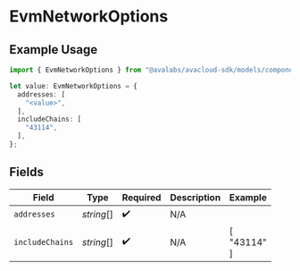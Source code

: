 # EvmNetworkOptions

## Example Usage

```typescript
import { EvmNetworkOptions } from "@avalabs/avacloud-sdk/models/components";

let value: EvmNetworkOptions = {
  addresses: [
    "<value>",
  ],
  includeChains: [
    "43114",
  ],
};
```

## Fields

| Field              | Type               | Required           | Description        | Example            |
| ------------------ | ------------------ | ------------------ | ------------------ | ------------------ |
| `addresses`        | *string*[]         | :heavy_check_mark: | N/A                |                    |
| `includeChains`    | *string*[]         | :heavy_check_mark: | N/A                | [<br/>"43114"<br/>] |